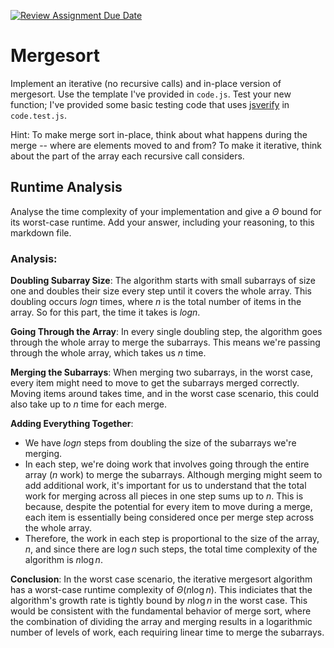 [![Review Assignment Due Date](https://classroom.github.com/assets/deadline-readme-button-24ddc0f5d75046c5622901739e7c5dd533143b0c8e959d652212380cedb1ea36.svg)](https://classroom.github.com/a/1uurLsu5)
# Mergesort

Implement an iterative (no recursive calls) and in-place version of mergesort.
Use the template I've provided in `code.js`. Test your new function; I've
provided some basic testing code that uses
[jsverify](https://jsverify.github.io/) in `code.test.js`.

Hint: To make merge sort in-place, think about what happens during the merge --
where are elements moved to and from? To make it iterative, think about the
part of the array each recursive call considers.

## Runtime Analysis

Analyse the time complexity of your implementation and give a $\Theta$ bound for
its worst-case runtime. Add your answer, including your reasoning, to this
markdown file.

### Analysis:

**Doubling Subarray Size**: The algorithm starts with small subarrays of size one and doubles their size every step until it covers the whole array. This doubling occurs $log n$ times, where $n$ is the total number of items in the array. So for this part, the time it takes is $log n$.

**Going Through the Array**: In every single doubling step, the algorithm goes through the whole array to merge the subarrays. This means we're passing through the whole array, which takes us $n$ time. 

**Merging the Subarrays**: When merging two subarrays, in the worst case, every item might need to move to get the subarrays merged correctly. Moving items around takes time, and in the worst case scenario, this could also take up to $n$ time for each merge.

**Adding Everything Together**:
- We have $log n$ steps from doubling the size of the subarrays we're merging.
- In each step, we're doing work that involves going through the entire array ($n$ work) to merge the subarrays. Although merging might seem to add additional work, it's important for us to understand that the total work for merging across all pieces in one step sums up to $n$. This is because, despite the potential for every item to move during a merge, each item is essentially being considered once per merge step across the whole array.
- Therefore, the work in each step is proportional to the size of the array, $n$, and since there are $\log n$ such steps, the total time complexity of the algorithm is $n \log n$.

**Conclusion**:
In the worst case scenario, the iterative mergesort algorithm has a worst-case runtime complexity of $\Theta(n \log n)$. This indiciates that the algorithm's growth rate is tightly bound by $n \log n$ in the worst case. This would be consistent with the fundamental behavior of merge sort, where the combination of dividing the array and merging results in a logarithmic number of levels of work, each requiring linear time to merge the subarrays.
